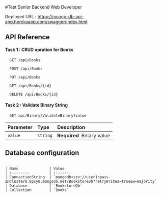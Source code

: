
#Test Senior Backend Web Developer 

Deployed URL : https://mongo-db-api-app.herokuapp.com/swagger/index.html



## API Reference

#### Task 1 : CRUD opration for Books

```http
  GET /api/Books
```
```http
  POST /api/Books
```
```http
  PUT /api/Books
```
```http
  GET /api/Books/{id}
```
```http
  DELETE /api/Books/{id}

```
 
#### Task 2 : Validate Binary String

```http
  GET api/Binary/ValidateBinary?value

```

| Parameter | Type     | Description                |
| :-------- | :------- | :------------------------- |
| `value` | `string` | **Required**. Bniary value |

  
## Database configuration



```

| Name              | Value                    
| :--------         | :-------
| ConnectionString  | `mongodb+srv://user1:pass-2@cluster0.8pzy0.mongodb.net/BookstoreDb?retryWrites=true&w=majority` 
| Database          | `BookstoreDb` 
| Collection        | `Books` 


  